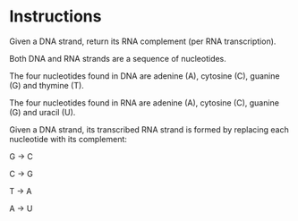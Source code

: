 # Instructions
Given a DNA strand, return its RNA complement (per RNA transcription).

Both DNA and RNA strands are a sequence of nucleotides.

The four nucleotides found in DNA are adenine (A), cytosine (C), guanine (G) and thymine (T).

The four nucleotides found in RNA are adenine (A), cytosine (C), guanine (G) and uracil (U).

Given a DNA strand, its transcribed RNA strand is formed by replacing each nucleotide with its complement:

G -> C

C -> G

T -> A

A -> U
